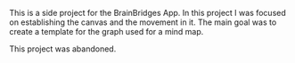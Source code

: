 This is a side project for the BrainBridges App. 
In this project I was focused on establishing the canvas and the movement in it. The main goal was to create a template for the graph used for a mind map. 

This project was abandoned.
